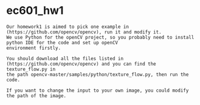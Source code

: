 # ec601_hw1
    Our homework1 is aimed to pick one example in (https://github.com/opencv/opencv), run it and modify it.
    We use Python for the openCV project, so you probably need to install python IDE for the code and set up openCV 
    environment firstly.
    
    You should download all the files listed in (https://github.com/opencv/opencv) and you can find the texture_flow.py in
    the path opencv-master/samples/python/texture_flow.py, then run the code.
     
    If you want to change the input to your own image, you could modify the path of the image.
    
